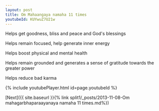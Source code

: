 ```yaml
---
layout: post
title: Om Mahaangaya namaha 11 times
youtubeId: KUYwuZ7U21w
---
```

 
 
Helps get goodness, bliss and peace and God's blessings
 
Helps remain focused, help generate inner energy 
 
Helps boost physical and mental health 
 
Helps remain grounded and generates a sense of gratitude towards the greater power 
 
Helps reduce bad karma
 
 
 
 


{% include youtubePlayer.html id=page.youtubeId %}
 
[Next]({{ site.baseurl }}{% link  split1/_posts/2013-11-08-Om mahagarbhaparaayanaya namaha 11 times.md%})
 
